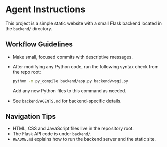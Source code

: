 # Agent Instructions

This project is a simple static website with a small Flask backend located in the `backend/` directory.

## Workflow Guidelines

- Make small, focused commits with descriptive messages.
- After modifying any Python code, run the following syntax check from the repo root:

  ```bash
  python -m py_compile backend/app.py backend/wsgi.py
  ```

  Add any new Python files to this command as needed.
- See `backend/AGENTS.md` for backend-specific details.

## Navigation Tips

- HTML, CSS and JavaScript files live in the repository root.
- The Flask API code is under `backend/`.
- `README.md` explains how to run the backend server and the static site.
